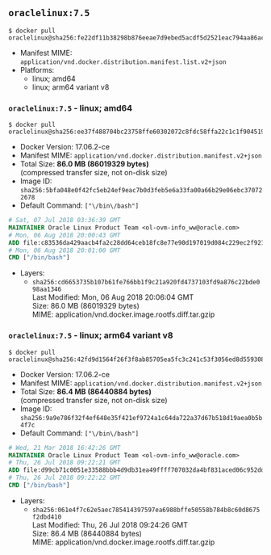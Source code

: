 ## `oraclelinux:7.5`

```console
$ docker pull oraclelinux@sha256:fe22df11b38298b876eeae7d9ebed5acdf5d2521eac794aa86acabe02408363c
```

-	Manifest MIME: `application/vnd.docker.distribution.manifest.list.v2+json`
-	Platforms:
	-	linux; amd64
	-	linux; arm64 variant v8

### `oraclelinux:7.5` - linux; amd64

```console
$ docker pull oraclelinux@sha256:ee37f488704bc23758ffe60302072c8fdc58ffa22c1c1f9045196f5fb22a024f
```

-	Docker Version: 17.06.2-ce
-	Manifest MIME: `application/vnd.docker.distribution.manifest.v2+json`
-	Total Size: **86.0 MB (86019329 bytes)**  
	(compressed transfer size, not on-disk size)
-	Image ID: `sha256:5bfa048e0f42fc5eb24ef9eac7b0d3feb5e6a33fa00a66b29e06ebc370722678`
-	Default Command: `["\/bin\/bash"]`

```dockerfile
# Sat, 07 Jul 2018 03:36:39 GMT
MAINTAINER Oracle Linux Product Team <ol-ovm-info_ww@oracle.com>
# Mon, 06 Aug 2018 20:00:43 GMT
ADD file:c83536da429aacb4fa2c28dd64ceb18fc8e77e90d197019d084c229ec2f921e5 in / 
# Mon, 06 Aug 2018 20:01:00 GMT
CMD ["/bin/bash"]
```

-	Layers:
	-	`sha256:cd6653735b107b61fe766bb1f9c21a920fd4737103fd9a876c22bde098aa1346`  
		Last Modified: Mon, 06 Aug 2018 20:06:04 GMT  
		Size: 86.0 MB (86019329 bytes)  
		MIME: application/vnd.docker.image.rootfs.diff.tar.gzip

### `oraclelinux:7.5` - linux; arm64 variant v8

```console
$ docker pull oraclelinux@sha256:42fd9d1564f26f3f8ab85705ea5fc3c241c53f3056ed8d5593084cf8d5e0a576
```

-	Docker Version: 17.06.2-ce
-	Manifest MIME: `application/vnd.docker.distribution.manifest.v2+json`
-	Total Size: **86.4 MB (86440884 bytes)**  
	(compressed transfer size, not on-disk size)
-	Image ID: `sha256:9a9e786f32f4ef648e35f421ef9724a1c64da722a37d67b518d19aea0b5b4f7c`
-	Default Command: `["\/bin\/bash"]`

```dockerfile
# Wed, 21 Mar 2018 16:42:26 GMT
MAINTAINER Oracle Linux Product Team <ol-ovm-info_ww@oracle.com>
# Thu, 26 Jul 2018 09:22:21 GMT
ADD file:d99cb71c0051e33588bbb4d9db31ea49ffff707032da4bf831aced06c952dd6e in / 
# Thu, 26 Jul 2018 09:22:22 GMT
CMD ["/bin/bash"]
```

-	Layers:
	-	`sha256:061e4f7c62e5aec785414397597ea6988bffe50558b784b8c60d8675f2dbd410`  
		Last Modified: Thu, 26 Jul 2018 09:24:26 GMT  
		Size: 86.4 MB (86440884 bytes)  
		MIME: application/vnd.docker.image.rootfs.diff.tar.gzip
